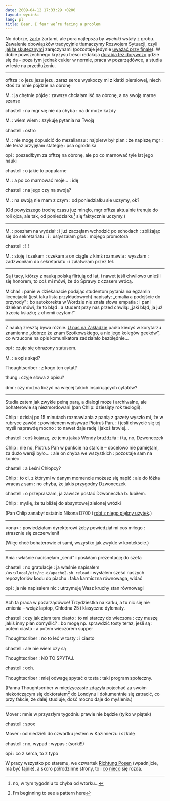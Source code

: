 ```yaml
---
date: 2009-04-12 17:33:29 +0200
layout: wycinki
lang: pl
title: Dear, I fear we’re facing a problem
---
```


No dobrze, [żarty](/aaargh 'prima aprilis') żartami, ale pora najlepsza by <cite>wycinki</cite> wstały z grobu. Zawalenie obowiązków tradycyjnie tłumaczymy Rozwojem Sytuacji, czyli [jakże skutecznymi](/o-o 'gdzieś w słonecznej Kalifornii') zaręczynami (pozostaje jedynie [uważać przy finale](http://www.youtube.com/watch?v=mqKWay-_3bk 'simply the best (man)')). W dobie powszechnego kryzysu treści redakcja [dorabia też dorywczo](http://shot.blip.pl/ 'gościnne występy w butiku 2.0') gdzie się da – poza tym jednak cukier w normie, praca w pozarządówce, a studia <del>w lesie</del> na przedłużeniu.

---

offtza
: o jezu jezu jezu, zaraz serce wyskoczy mi z klatki piersiowej, niech ktoś za mnie pójdzie na obronę

M.
: ja chętnie pójdę
: zawsze chciałam iść na obronę, a na swoją marne szanse

chastell
: na mgr się nie da chyba
: na dr może każdy

M.
: wiem wiem
: szykuję pytania na Twoją

chastell
: ostro

M.
: nie mogę dopuścić do mezaliansu
: najpierw był plan
: że napiszę mgr
: ale teraz przyjęłam stategię
: psa ogrodnika

opi
: poszedłbym za offtzę na obronę, ale po co marnować tyle lat jego nauki

chastell
: o jakie to popularne

M.
: a po co marnować moje…
: idę

chastell
: na jego czy na swoją?

M.
: na swoją nie mam z czym
: od poniedziałku sie uczymy, ok?

(Od powyższego trochę czasu już minęło, mgr offtza aktualnie trenuje do roli ojca, ale tak, od poniedziałku[^1] się faktycznie uczymy.)

---

M.
: poszłam na wydział
: i już zaczęłam wchodzić po schodach
: zbliżając się do sekretariatu
: i
: usłyszałam głos
: mojego promotora

chastell
: !!!

M.
: stoję i czekam
: czekam a on ciągle z kimś rozmawia
: wyszłam
: zadzwoniłam do sekretariatu
: i załatwiłam przez tel.

---

Są i tacy, którzy z nauką polską flirtują od lat, i nawet jeśli chwilowo unieśli się honorem, to coś mi mówi, że do Sprawy z czasem wrócą.

Michaś
: panie w dziekanacie podając studentom pytania na egzamin licencjacki (jest taka lista przykładowych) napisały: „emalia a podejście do przyrody”
: bo autokorekta w Wordzie nie znała słowa empatia
: i pani dziekan mówi, że to błąd
: a student przy nas przed chwilą: „jaki błąd, ja już trzecią ksiażkę z chemii czytam!”

---

Z nauką zresztą bywa różnie. [U nas na Zakładzie](http://www.zpt.tele.pw.edu.pl/ 'wiem, wiem, 1990s called and want their website back') padło kiedyś w korytarzu znamienne „dobrze że znam Szotkowskiego, a nie jego kolegów geeków”, co wrzucone na opis komunikatora zadziałało bezbłędnie…

opi
: czuje się obrażony statusem.

M.
: a opis skąd?

Thoughtscriber
: z kogo ten cytat?

thung
: czyje słowa z opisu?

dmr
: czy można liczyć na więcej takich inspirujących cytatów?

---

Studia zatem jak zwykle pełną parą, a dialogi może i archiwalne, ale bohaterowie są niezmordowani (pan Chlip: dziesiąty rok teologii).

Chlip
: dzisiaj po 15 minutach rozmawiania z panią z gazety wyszło mi, że w rubryce zawód
: powinienem wpisywać Piotruś Pan.
: i jeśli chwycić się tej myśli naprawdę mocno
: to nawet daje radę i jakoś łatwiej…

chastell
: coś kojarzę, że jemu jakaś Wendy bruździła
: i ta, no, Dzwoneczek

Chlip
: nie no, Piotruś Pan w punkcie na starcie – docelowo nie pamiętam, za dużo wersji było…
: ale on chyba we wszystkich
: pozostaje sam na koniec

chastell
: a Leśni Chłopcy?

Chlip
: to ci, z którymi w danym momencie możesz się napić
: ale do łóżka wracasz sam
: no chyba, że jakiś przygodny Dzwoneczek

chastell
: o przepraszam, ja zawsze postać Dzwoneczka b. lubiłem.

Chlip
: myślę, że tu bliżej do absyntowej zielonej wróżki

(Pan Chlip zanabył ostatnio Nikona D700 i [robi z niego piękny użytek](http://www.flickr.com/photos/chlip 'chlipckr').)

---

&lt;ona&gt;
: powiedziałam dyrektorowi żeby powiedział mi coś miłego
: strasznie się zaczerwienił

(Więc choć bohaterowie ci sami, wszystko jak zwykle w kontekście.)

---

Ania
: właśnie nacisnęłam „send” i posłałam prezentację do szefa

chastell
: no gratulacje
: ja właśnie napisałem `/usr/local/etc/rc.d/apache2.sh reload` i wysłałem sześć naszych repozytoriów kodu do piachu
: taka karmiczna równowaga, widać

opi
: ja nie napisałem nic
: utrzymuję Wasz kruchy stan równowagi

---

Ach ta praca w pozarządówce! Trzydziestka na karku, a tu nic się nie zmienia – wciąż laptop, Chłodna 25 i klasyczne dylematy.

chastell
: czy jak zjem tera ciasto
: to mi starczy do wieczora
: czy muszę jakiś inny plan obmyślić?
: bo mogę np. sprawdzić tosty teraz, jeśli są
: potem ciasto
: a potem wieczorem supper

Thoughtscriber
: no to leć w tosty
: i ciasto

chastell
: ale nie wiem czy są

Thoughtscriber
: NO TO SPYTAJ.

chastell
: och.

Thoughtscriber
: miej odwagę spytać o tosta
: taki program społeczny.

(Panna Thoughtscriber w międzyczasie zdążyła pojechać za swoim niekończącym się doktoratem[^2] do Londynu i dokumentnie się zatracić, co przy fakcie, że dalej studiuje, dość mocno daje do myślenia.)

---

Mover
: mnie w przyszłym tygodniu prawie nie będzie (tylko w piątek)

chastell
: spox

Mover
: od niedzieli do czwartku jestem w Kazimierzu i szkolę

chastell
: no, wypad
: wypas
: (sorki!!)

opi
: co z serca, to z typo

W pracy wszystko po staremu, we czwartek [Richtung Posen](http://bridgecamp.pl/ 'Stary Browar, nowe znajomości') (wpadnijcie, ma być fajnie), a skoro półrodzinne strony, to i [co nieco](wycinki/wedding.jpg 'zapraszamy, bardzo!') się rozda.

[^1]: no, w tym tygodniu to chyba od wtorku…
[^2]: I’m beginning to see a pattern here
